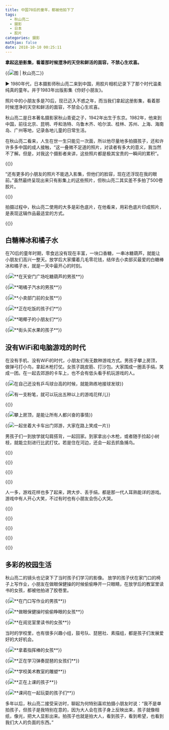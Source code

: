 ```yaml
---
title: 中国70后的童年，都被他拍下了
tags:
  - 秋山亮二
  - 摄影
  - 日本
  - 胶片
categories: 摄影
mathjax: false
date: 2018-10-10 00:25:11
---
```

**拿起这册影集，看着那时候澄净的天空和鲜活的面容，不禁心生欢喜。**

{{<img src="https://ian2.oss-cn-hangzhou.aliyuncs.com/2018-10-09-162609.jpg" alt="图 | 秋山亮二">}}


**►** 1980年代，日本摄影师秋山亮二来到中国，用胶片相机记录下了那个时代温柔纯真的童年。并于1983年出版影集《你好小朋友》。

照片中的小朋友多是70后，现已迈入不惑之年，而当我们拿起这册影集，看着那时候澄净的天空和鲜活的面容，不禁会心生欢喜。

秋山亮二是日本著名摄影家秋山青瓷之子，1942年出生于东京。1982年，他来到中国，前往北京、昆明、呼和浩特、乌鲁木齐、哈尔滨、桂林、苏州、上海、海南岛、广州等地，记录各地儿童的日常生活。

在秋山亮二看来，人生在世一生只能见一次面，所以他尽量地多拍摄孩子，还和许许多多中国的成人接触，“这一叠微不足道的照片，对读者有多大的意义，我当然不了解。但是，对我这个摄影者来讲，这些照片都是极其宝贵的一瞬间的累积”。

{{<img src="https://ian2.oss-cn-hangzhou.aliyuncs.com/2018-10-09-162630.jpg" alt="">}}

“还有更多的小朋友的照片不能选入影集，但他们的脸容，现在还浮现在我的眼前。”虽然最终呈现出来只有影集上的这些照片，但秋山亮二其实差不多拍了500卷胶片。

{{<img src="https://ian2.oss-cn-hangzhou.aliyuncs.com/2018-10-09-162644.jpg" alt="">}}

拍摄过程中，秋山亮二使用的大多是彩色底片，在他看来，用彩色底片印成照片，是表现这辑作品最适宜的方式。

{{<img src="https://ian2.oss-cn-hangzhou.aliyuncs.com/2018-10-09-162654.jpg" alt="">}}

## 白糖棒冰和橘子水

在70后的童年时期，零食远没有现在丰富，一块口香糖，一串冰糖葫芦，就能让小朋友们高兴一整天。放学后大家攥着几毛零花钱，结伴去小卖部买最爱的白糖棒冰和橘子水，就是一天中最开心的时刻。

{{<img src="https://ian2.oss-cn-hangzhou.aliyuncs.com/2018-10-09-162705.jpg" alt="**在天安门广场吃糖葫芦的男孩**">}}

{{<img src="https://ian2.oss-cn-hangzhou.aliyuncs.com/2018-10-09-162730.jpg" alt="**喝橘子汽水的男孩**">}}

{{<img src="https://ian2.oss-cn-hangzhou.aliyuncs.com/2018-10-09-162800.jpg" alt="**小卖部门前的女孩**">}}

{{<img src="https://ian2.oss-cn-hangzhou.aliyuncs.com/2018-10-09-162812.jpg" alt="**正在吃饭的孩子们**">}}

{{<img src="https://ian2.oss-cn-hangzhou.aliyuncs.com/2018-10-09-162837.jpg" alt="**喝椰子的小朋友们**">}}

{{<img src="https://ian2.oss-cn-hangzhou.aliyuncs.com/2018-10-09-162858.jpg" alt="**街头买水果的孩子**">}}


## 没有WiFi和电脑游戏的时代
在没有手机、没有WiFi的时代，小朋友们有无数种游戏方式。男孩子攀上房顶，做弹弓打小鸟，拿起木枪打仗。女孩子跳皮筋、打沙包。大家围成一圈丢手绢，笑成一团。在一起去郊游的卡车上，也不会有低头看手机玩游戏的人。

{{<img src="https://ian2.oss-cn-hangzhou.aliyuncs.com/2018-10-09-163133.jpg" alt="在自己还没有乒乓球台高的时候，就能熟练地接球发球">}}

{{<img src="https://ian2.oss-cn-hangzhou.aliyuncs.com/2018-10-09-163152.jpg" alt="有一支粉笔，就可以玩出五种以上的游戏花样儿">}}

{{<img src="https://ian2.oss-cn-hangzhou.aliyuncs.com/2018-10-09-163214.jpg" alt="">}}

{{<img src="https://ian2.oss-cn-hangzhou.aliyuncs.com/2018-10-09-163222.jpg" alt="攀上房顶，是能让所有人都兴奋的事情">}}

{{<img src="https://ian2.oss-cn-hangzhou.aliyuncs.com/2018-10-09-163242.jpg" alt="一起坐着大卡车出门郊游，大家在路上笑成一片">}}

男孩子们一到放学就勾肩搭背，一起回家。到家拿出小木枪，或者随手捡起小树枝，就能立刻进行比武打仗。若是住在河边，还会一起去抓鱼捕鸟。

{{<img src="https://ian2.oss-cn-hangzhou.aliyuncs.com/2018-10-09-163304.jpg" alt="">}}

{{<img src="https://ian2.oss-cn-hangzhou.aliyuncs.com/2018-10-09-163318.jpg" alt="">}}

{{<img src="https://ian2.oss-cn-hangzhou.aliyuncs.com/2018-10-09-163326.jpg" alt="">}}

{{<img src="https://ian2.oss-cn-hangzhou.aliyuncs.com/2018-10-09-163334.jpg" alt="">}}

人一多，游戏花样也多了起来，跨大步、丢手绢，都是那一代人耳熟能详的游戏。游戏中有人开心大笑，不过有时也有小朋友会伤心大哭。

{{<img src="https://ian2.oss-cn-hangzhou.aliyuncs.com/2018-10-09-163344.jpg" alt="">}}

{{<img src="https://ian2.oss-cn-hangzhou.aliyuncs.com/2018-10-09-163355.jpg" alt="">}}

{{<img src="https://ian2.oss-cn-hangzhou.aliyuncs.com/2018-10-09-163404.jpg" alt="">}}

{{<img src="https://ian2.oss-cn-hangzhou.aliyuncs.com/2018-10-09-163412.jpg" alt="">}}

{{<img src="https://ian2.oss-cn-hangzhou.aliyuncs.com/2018-10-09-163420.jpg" alt="">}}

## 多彩的校园生活

秋山亮二的镜头也记录下了当时孩子们学习的影像。 放学的孩子伏在家门口的椅子上写作业，小朋友在做眼保健操的时候偷偷睁开一只眼睛，在放学后的教室里读书的女孩，都被他拍进了胶卷里。

{{<img src="https://ian2.oss-cn-hangzhou.aliyuncs.com/2018-10-09-163444.jpg" alt="**在门口写作业的男孩**">}}

{{<img src="https://ian2.oss-cn-hangzhou.aliyuncs.com/2018-10-09-163504.jpg" alt="**做眼保健操时偷偷睁眼的女孩**">}}

{{<img src="https://ian2.oss-cn-hangzhou.aliyuncs.com/2018-10-09-163524.jpg" alt="**在阅览室里读书的女孩**">}}


当时的学校里，也有很多兴趣小组，鼓号队、琵琶社、素描组，都是孩子们发展爱好的大好机会。

{{<img src="https://ian2.oss-cn-hangzhou.aliyuncs.com/2018-10-09-163540.jpg" alt="**拿着指挥棒的女孩**">}}

{{<img src="https://ian2.oss-cn-hangzhou.aliyuncs.com/2018-10-09-163606.jpg" alt="**正在学习弹奏琵琶的女孩们**">}}

{{<img src="https://ian2.oss-cn-hangzhou.aliyuncs.com/2018-10-09-163632.jpg" alt="**学校美术教室的雕塑**">}}

{{<img src="https://ian2.oss-cn-hangzhou.aliyuncs.com/2018-10-09-163700.jpg" alt="**正在上课的孩子**">}}


{{<img src="https://ian2.oss-cn-hangzhou.aliyuncs.com/2018-10-09-163727.jpg" alt="**课间在一起玩耍的孩子们**">}}


多年以后，秋山亮二接受采访时，聊起为何特别喜欢拍摄小朋友时说：“我不是单拍孩子，但孩子是我特别在意的，因为大人会在孩子身上反映出来，孩子就像相纸，像光，把大人显影出来。拍孩子也就是拍大人，看到孩子，看到希望，也看到我们大人的负面的东西。”
